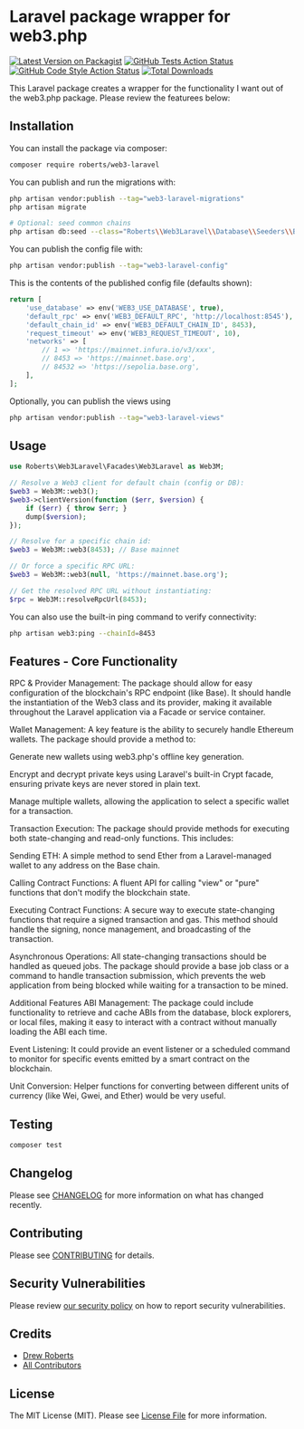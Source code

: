 # Laravel package wrapper for web3.php

[![Latest Version on Packagist](https://img.shields.io/packagist/v/roberts/web3-laravel.svg?style=flat-square)](https://packagist.org/packages/roberts/web3-laravel)
[![GitHub Tests Action Status](https://img.shields.io/github/actions/workflow/status/roberts/web3-laravel/run-tests.yml?branch=main&label=tests&style=flat-square)](https://github.com/roberts/web3-laravel/actions?query=workflow%3Arun-tests+branch%3Amain)
[![GitHub Code Style Action Status](https://img.shields.io/github/actions/workflow/status/roberts/web3-laravel/fix-php-code-style-issues.yml?branch=main&label=code%20style&style=flat-square)](https://github.com/roberts/web3-laravel/actions?query=workflow%3A"Fix+PHP+code+style+issues"+branch%3Amain)
[![Total Downloads](https://img.shields.io/packagist/dt/roberts/web3-laravel.svg?style=flat-square)](https://packagist.org/packages/roberts/web3-laravel)

This Laravel package creates a wrapper for the functionality I want out of the web3.php package. Please review the featurees below:

## Installation

You can install the package via composer:

```bash
composer require roberts/web3-laravel
```

You can publish and run the migrations with:

```bash
php artisan vendor:publish --tag="web3-laravel-migrations"
php artisan migrate

# Optional: seed common chains
php artisan db:seed --class="Roberts\\Web3Laravel\\Database\\Seeders\\BlockchainSeeder"
```

You can publish the config file with:

```bash
php artisan vendor:publish --tag="web3-laravel-config"
```

This is the contents of the published config file (defaults shown):

```php
return [
	'use_database' => env('WEB3_USE_DATABASE', true),
	'default_rpc' => env('WEB3_DEFAULT_RPC', 'http://localhost:8545'),
	'default_chain_id' => env('WEB3_DEFAULT_CHAIN_ID', 8453),
	'request_timeout' => env('WEB3_REQUEST_TIMEOUT', 10),
	'networks' => [
		// 1 => 'https://mainnet.infura.io/v3/xxx',
		// 8453 => 'https://mainnet.base.org',
		// 84532 => 'https://sepolia.base.org',
	],
];
```

Optionally, you can publish the views using

```bash
php artisan vendor:publish --tag="web3-laravel-views"
```

## Usage

```php
use Roberts\Web3Laravel\Facades\Web3Laravel as Web3M;

// Resolve a Web3 client for default chain (config or DB):
$web3 = Web3M::web3();
$web3->clientVersion(function ($err, $version) {
	if ($err) { throw $err; }
	dump($version);
});

// Resolve for a specific chain id:
$web3 = Web3M::web3(8453); // Base mainnet

// Or force a specific RPC URL:
$web3 = Web3M::web3(null, 'https://mainnet.base.org');

// Get the resolved RPC URL without instantiating:
$rpc = Web3M::resolveRpcUrl(8453);
```

You can also use the built-in ping command to verify connectivity:

```bash
php artisan web3:ping --chainId=8453
```

## Features - Core Functionality

RPC & Provider Management: The package should allow for easy configuration of the blockchain's RPC endpoint (like Base). It should handle the instantiation of the Web3 class and its provider, making it available throughout the Laravel application via a Facade or service container.

Wallet Management: A key feature is the ability to securely handle Ethereum wallets. The package should provide a method to:

Generate new wallets using web3.php's offline key generation.

Encrypt and decrypt private keys using Laravel's built-in Crypt facade, ensuring private keys are never stored in plain text.

Manage multiple wallets, allowing the application to select a specific wallet for a transaction.

Transaction Execution: The package should provide methods for executing both state-changing and read-only functions. This includes:

Sending ETH: A simple method to send Ether from a Laravel-managed wallet to any address on the Base chain.

Calling Contract Functions: A fluent API for calling "view" or "pure" functions that don't modify the blockchain state.

Executing Contract Functions: A secure way to execute state-changing functions that require a signed transaction and gas. This method should handle the signing, nonce management, and broadcasting of the transaction.

Asynchronous Operations: All state-changing transactions should be handled as queued jobs. The package should provide a base job class or a command to handle transaction submission, which prevents the web application from being blocked while waiting for a transaction to be mined.

Additional Features
ABI Management: The package could include functionality to retrieve and cache ABIs from the database, block explorers, or local files, making it easy to interact with a contract without manually loading the ABI each time.

Event Listening: It could provide an event listener or a scheduled command to monitor for specific events emitted by a smart contract on the blockchain.

Unit Conversion: Helper functions for converting between different units of currency (like Wei, Gwei, and Ether) would be very useful.

## Testing

```bash
composer test
```

## Changelog

Please see [CHANGELOG](CHANGELOG.md) for more information on what has changed recently.

## Contributing

Please see [CONTRIBUTING](CONTRIBUTING.md) for details.

## Security Vulnerabilities

Please review [our security policy](../../security/policy) on how to report security vulnerabilities.

## Credits

- [Drew Roberts](https://github.com/drewroberts)
- [All Contributors](../../contributors)

## License

The MIT License (MIT). Please see [License File](LICENSE.md) for more information.
